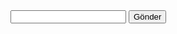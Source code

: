 

<form action="https://getsimpleform.com/messages?form_api_token=142e3c67f698ef66966ef5177d9bff65" method="post">
  <!-- the redirect_to is optional, the form will redirect to the referrer on submission -->
  <input type='hidden' name='redirect_to' value='</subscription-thank-you.md>' />
  <!-- E-postanızı girin -->
  <input type='text' name='E-posta' />
  <input type='submit' value='Gönder' />
</form>

